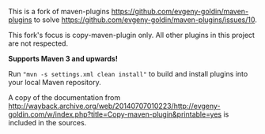 This is a fork of maven-plugins https://github.com/evgeny-goldin/maven-plugins to solve https://github.com/evgeny-goldin/maven-plugins/issues/10.

This fork's focus is copy-maven-plugin only. All other plugins in this project are not respected.

**Supports Maven 3 and upwards!**

Run `"mvn -s settings.xml clean install"` to build and install plugins into your local Maven repository.


A copy of the documentation from http://wayback.archive.org/web/20140707010223/http://evgeny-goldin.com/w/index.php?title=Copy-maven-plugin&printable=yes is included in the sources.